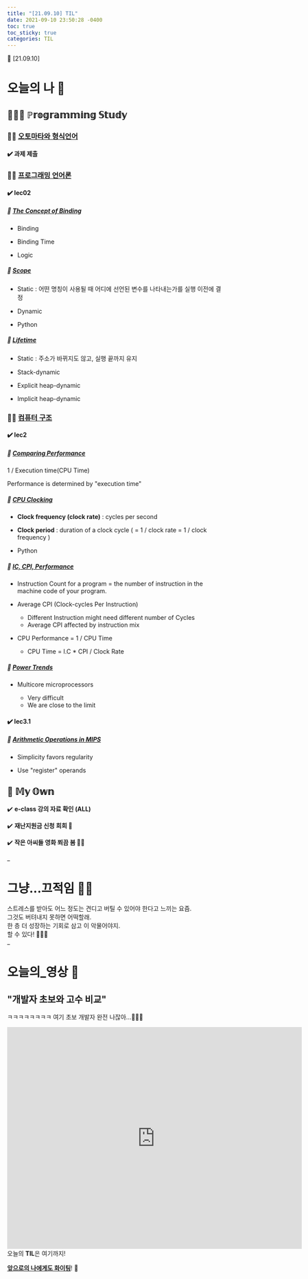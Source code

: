 ```yaml
---
title: "[21.09.10] TIL"
date: 2021-09-10 23:50:28 -0400
toc: true
toc_sticky: true
categories: TIL
---
```



📝 [21.09.10]

# 오늘의 나 💭

## 👩🏻‍💻 ℙ𝕣𝕠𝕘𝕣𝕒𝕞𝕞𝕚𝕟𝕘 𝕊𝕥𝕦𝕕𝕪   

### ☝🏻 <u>오토마타와 형식언어</u>

#### ✔️ **과제 제출**


### ☝🏻 <u>프로그래밍 언어론</u>

#### ✔️ **lec02**

##### 📑 **<u>The Concept of Binding</u>**   
    
* Binding 

* Binding Time

* Logic

##### 📑 **<u>Scope</u>** 

* Static : 어떤 명칭이 사용될 때 어디에 선언된 변수를 나타내는가를 실행 이전에 결정

* Dynamic

* Python

##### 📑 **<u>Lifetime</u>** 

* Static : 주소가 바뀌지도 않고, 실행 끝까지 유지

* Stack-dynamic

* Explicit heap-dynamic

* Implicit heap-dynamic


### ☝🏻 <u>컴퓨터 구조</u>

#### ✔️ **lec2**

##### 📑 **<u>Comparing Performance</u>**   
    
1 / Execution time(CPU Time)

Performance is determined by "execution time"

##### 📑 **<u>CPU Clocking</u>** 

* **Clock frequency (clock rate)** : cycles per second

* **Clock period** : duration of a clock cycle ( = 1 / clock rate = 1 / clock frequency )

* Python

##### 📑 **<u>IC, CPI, Performance</u>** 

* Instruction Count for a program = the number of instruction in the machine code of your program.

* Average CPI (Clock-cycles Per Instruction)

	- Different Instruction might need different number of Cycles
	- Average CPI affected by instruction mix

* CPU Performance = 1 / CPU Time
 
 	* CPU Time = I.C * CPI / Clock Rate


##### 📑 **<u>Power Trends</u>** 

- Multicore microprocessors

	- Very difficult
	- We are close to the limit


#### ✔️ **lec3.1**

##### 📑 **<u>Arithmetic Operations in MIPS</u>**   

- Simplicity favors regularity
   
- Use "register" operands




## 🌝 𝕄𝕪 𝕆𝕨𝕟    

✔️ **e-class 강의 자료 확인 (ALL)**  

✔️ **재난지원금 신청 희희 👀**          

✔️ **작은 아씨들 영화 쬐끔 봄 😶‍🌫️**       

_
  
# 그냥...끄적임 ✍🏻

스트레스를 받아도 어느 정도는 견디고 버틸 수 있어야 한다고 느끼는 요즘.          
그것도 버텨내지 못하면 어떡할래.     
한 층 더 성장하는 기회로 삼고 이 악물어야지.     
할 수 있다! 👩🏻‍💻    
_

# 오늘의_영상 📄

## "개발자 초보와 고수 비교"

ㅋㅋㅋㅋㅋㅋㅋㅋ 여기 초보 개발자 완전 나잖아...🤦🏻‍♀️

<iframe width="687" height="517" src="https://www.youtube.com/embed/X1_C4sLzePw" title="YouTube video player" frameborder="0" allow="accelerometer; autoplay; clipboard-write; encrypted-media; gyroscope; picture-in-picture" allowfullscreen></iframe>      


<div class="notice--primary" markdown="1">
오늘의 <strong>TIL</strong>은 여기까지!     
      
<strong><u>앞으로의 나에게도 화이팅</u></strong>! 🌸 
</div>
